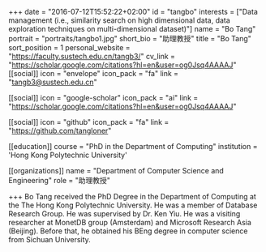 +++
date = "2016-07-12T15:52:22+02:00"
id = "tangbo"
interests = ["Data management (i.e., similarity search on high dimensional data, data exploration techniques on multi-dimensional dataset)"]
name = "Bo Tang"
portrait = "portraits/tangbo1.jpg"
short_bio = "助理教授"
title = "Bo Tang"
sort_position = 1
personal_website = "https://faculty.sustech.edu.cn/tangb3/"
cv_link = "https://scholar.google.com/citations?hl=en&user=og0Jsq4AAAAJ"
[[social]]
    icon = "envelope"
    icon_pack = "fa"
    link = "tangb3@sustech.edu.cn"

[[social]]
    icon = "google-scholar"
    icon_pack = "ai"
    link = "https://scholar.google.com/citations?hl=en&user=og0Jsq4AAAAJ"

[[social]]
    icon = "github"
    icon_pack = "fa"
    link = "https://github.com/tangloner"

[[education]]
    course = "PhD in the Department of Computing"
    institution = 'Hong Kong Polytechnic University'
 

[[organizations]]
    name = "Department of Computer Science and Engineering"
    role = "助理教授"

+++
Bo Tang received the PhD Degree in the Department of Computing at the The Hong Kong Polytechnic University. He was a member of Database Research Group. He was supervised by Dr. Ken Yiu. He was a visiting researcher at MonetDB group (Amsterdam) and Microsoft Research Asia (Beijing). Before that, he obtained his BEng degree in computer science from Sichuan University.
